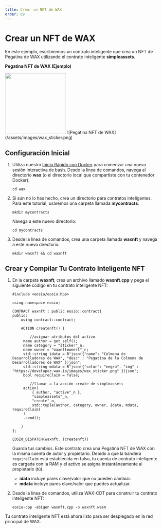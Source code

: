 ```yaml
---
title: Crear un NFT de WAX
order: 89
---
```


# Crear un NFT de WAX

En este ejemplo, escribiremos un contrato inteligente que crea un NFT de Pegatina de WAX utilizando el contrato inteligente **simpleassets**.

**Pegatina NFT de WAX (Ejemplo)**

<img src="https://developer.wax.io/img/wax_sticker.png" style="height: 200px" />
![Pegatina NFT de WAX](/assets/images/wax_sticker.png)

## Configuración Inicial

1. Utiliza nuestro [Inicio Rápido con Docker](/build/dapp-development/docker-setup/) para comenzar una nueva sesión interactiva de bash. Desde la línea de comandos, navega al directorio **wax** (o el directorio local que compartiste con tu contenedor Docker).

   ```shell
   cd wax
   ```

2. Si aún no lo has hecho, crea un directorio para contratos inteligentes. Para este tutorial, usaremos una carpeta llamada **mycontracts**.

   ```shell
   mkdir mycontracts
   ```

   Navega a este nuevo directorio:

   ```shell
   cd mycontracts
   ```

3. Desde la línea de comandos, crea una carpeta llamada **waxnft** y navega a este nuevo directorio.

   ```shell
   mkdir waxnft && cd waxnft
   ```

## Crear y Compilar Tu Contrato Inteligente NFT

1. En la carpeta **waxnft**, crea un archivo llamado **waxnft.cpp** y pega el siguiente código en tu contrato inteligente NFT:

   ```
   #include <eosio/eosio.hpp>

   using namespace eosio;

   CONTRACT waxnft : public eosio::contract{
   public:
       using contract::contract;

       ACTION createnft() {

           //asignar atributos del activo
   	    name author = get_self();
   	    name category = "sticker"_n;
   	    name owner = "waxnftowner1"_n;
   	    std::string idata = R"json({"name": "Colmena de Desarrolladores de WAX", "desc" : "Pegatina de la Colmena de Desarrolladores de WAX" })json";
   	    std::string mdata = R"json({"color": "negro", "img" : "https://developer.wax.io/images/wax_sticker.png" })json";
   	    bool requireClaim = false;

           //llamar a la acción create de simpleassets
   	    action(
   		    { author, "active"_n },
   		    "simpleassets"_n,
   		    "create"_n,
   		    std::tuple(author, category, owner, idata, mdata, requireClaim)
   	    )
   	    .send();

       }
   };

   EOSIO_DISPATCH(waxnft, (createnft))
   ```

   Guarda tus cambios. Este contrato crea una Pegatina NFT de WAX con la misma cuenta de autor y propietario. Debido a que la bandera `requireClaim` está establecida en falso, tu cuenta de contrato inteligente es cargada con la RAM y el activo se asigna instantáneamente al propietario (tú).

   - **idata** incluye pares clave/valor que no pueden cambiar.
   - **mdata** incluye pares clave/valor que puedes actualizar.

2. Desde la línea de comandos, utiliza WAX-CDT para construir tu contrato inteligente NFT:

   ```shell
   eosio-cpp -abigen waxnft.cpp -o waxnft.wasm
   ```

Tu contrato inteligente NFT está ahora listo para ser desplegado en la red principal de WAX.
